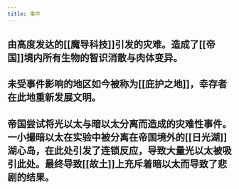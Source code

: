 ```yaml
---
title: 事件
---
```


## 由高度发达的[[魔导科技]]引发的灾难。造成了[[帝国]]境内所有生物的智识消散与肉体变异。
## 未受事件影响的地区如今被称为[[庇护之地]]，幸存者在此地重新发展文明。
##
## 帝国尝试将光以太与暗以太分离而造成的灾难性事件。一小撮暗以太在实验中被分离在帝国境外的[[日光湖]]湖心岛，在此处引发了连锁反应，导致大量光以太被吸引此处。最终导致[[故土]]上充斥着暗以太而导致了悲剧的结果。
